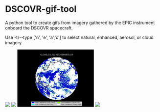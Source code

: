# DSCOVR-gif-tool

A python tool to create gifs from imagery gathered by the EPIC instrument onboard the DSCOVR spacecraft.

Use -t/--type ['n', 'e', 'a','c'] to select natural, enhanced, aerosol, or cloud imagery.

<img src="https://github.com/Trizlet/DSCOVR-gif-tool/blob/main/Examples/natural_2023-07-21.gif" width="250" height="auto">
<img src="https://github.com/Trizlet/DSCOVR-gif-tool/blob/main/Examples/enhanced_2023-07-21.gif" width="250" height="auto">
<img src="https://github.com/Trizlet/DSCOVR-gif-tool/blob/main/Examples/cloud_2023-07-20.gif" width="250" height="auto">
<img src="https://github.com/Trizlet/DSCOVR-gif-tool/blob/main/Examples/aerosol_2023-07-21.gif" width="250" height="auto">
